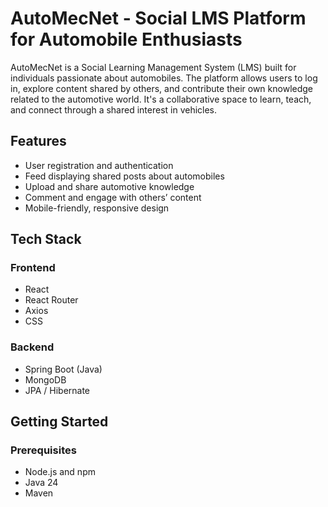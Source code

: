 # AutoMecNet - Social LMS Platform for Automobile Enthusiasts

AutoMecNet is a Social Learning Management System (LMS) built for individuals passionate about automobiles. The platform allows users to log in, explore content shared by others, and contribute their own knowledge related to the automotive world. It's a collaborative space to learn, teach, and connect through a shared interest in vehicles.

## Features

- User registration and authentication
- Feed displaying shared posts about automobiles
- Upload and share automotive knowledge
- Comment and engage with others’ content
- Mobile-friendly, responsive design

## Tech Stack

### Frontend

- React
- React Router
- Axios
- CSS 

### Backend

- Spring Boot (Java)
- MongoDB
- JPA / Hibernate

## Getting Started

### Prerequisites

- Node.js and npm
- Java 24
- Maven 


